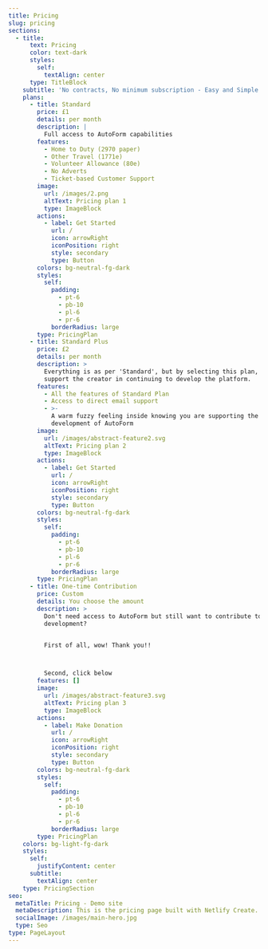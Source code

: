 ```yaml
---
title: Pricing
slug: pricing
sections:
  - title:
      text: Pricing
      color: text-dark
      styles:
        self:
          textAlign: center
      type: TitleBlock
    subtitle: 'No contracts, No minimum subscription - Easy and Simple Pricing'
    plans:
      - title: Standard
        price: £1
        details: per month
        description: |
          Full access to AutoForm capabilities
        features:
          - Home to Duty (2970 paper)
          - Other Travel (1771e)
          - Volunteer Allowance (80e)
          - No Adverts
          - Ticket-based Customer Support
        image:
          url: /images/2.png
          altText: Pricing plan 1
          type: ImageBlock
        actions:
          - label: Get Started
            url: /
            icon: arrowRight
            iconPosition: right
            style: secondary
            type: Button
        colors: bg-neutral-fg-dark
        styles:
          self:
            padding:
              - pt-6
              - pb-10
              - pl-6
              - pr-6
            borderRadius: large
        type: PricingPlan
      - title: Standard Plus
        price: £2
        details: per month
        description: >
          Everything is as per 'Standard', but by selecting this plan, you
          support the creator in continuing to develop the platform.
        features:
          - All the features of Standard Plan
          - Access to direct email support
          - >-
            A warm fuzzy feeling inside knowing you are supporting the
            development of AutoForm
        image:
          url: /images/abstract-feature2.svg
          altText: Pricing plan 2
          type: ImageBlock
        actions:
          - label: Get Started
            url: /
            icon: arrowRight
            iconPosition: right
            style: secondary
            type: Button
        colors: bg-neutral-fg-dark
        styles:
          self:
            padding:
              - pt-6
              - pb-10
              - pl-6
              - pr-6
            borderRadius: large
        type: PricingPlan
      - title: One-time Contribution
        price: Custom
        details: You choose the amount
        description: >
          Don't need access to AutoForm but still want to contribute to the
          development?


          First of all, wow! Thank you!!



          Second, click below
        features: []
        image:
          url: /images/abstract-feature3.svg
          altText: Pricing plan 3
          type: ImageBlock
        actions:
          - label: Make Donation
            url: /
            icon: arrowRight
            iconPosition: right
            style: secondary
            type: Button
        colors: bg-neutral-fg-dark
        styles:
          self:
            padding:
              - pt-6
              - pb-10
              - pl-6
              - pr-6
            borderRadius: large
        type: PricingPlan
    colors: bg-light-fg-dark
    styles:
      self:
        justifyContent: center
      subtitle:
        textAlign: center
    type: PricingSection
seo:
  metaTitle: Pricing - Demo site
  metaDescription: This is the pricing page built with Netlify Create.
  socialImage: /images/main-hero.jpg
  type: Seo
type: PageLayout
---
```

